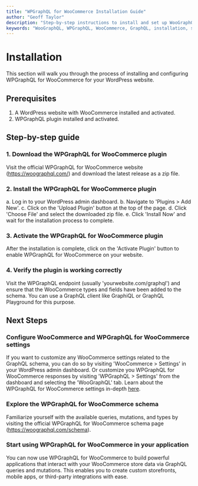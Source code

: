 ```yaml
---
title: "WPGraphQL for WooCommerce Installation Guide"
author: "Geoff Taylor"
description: "Step-by-step instructions to install and set up WooGraphQL, the WPGraphQL extension that integrates WooCommerce with GraphQL for headless e-commerce solutions."
keywords: "WooGraphQL, WPGraphQL, WooCommerce, GraphQL, installation, setup, headless e-commerce"
---
```


# Installation

This section will walk you through the process of installing and configuring WPGraphQL for WooCommerce for your WordPress website.

## Prerequisites

1. A WordPress website with WooCommerce installed and activated.
2. WPGraphQL plugin installed and activated.

## Step-by-step guide

### 1. Download the WPGraphQL for WooCommerce plugin

Visit the official WPGraphQL for WooCommerce website (https://woographql.com/) and download the latest release as a zip file.

### 2. Install the WPGraphQL for WooCommerce plugin

a. Log in to your WordPress admin dashboard.
b. Navigate to 'Plugins > Add New'.
c. Click on the 'Upload Plugin' button at the top of the page.
d. Click 'Choose File' and select the downloaded zip file.
e. Click 'Install Now' and wait for the installation process to complete.

### 3. Activate the WPGraphQL for WooCommerce plugin

After the installation is complete, click on the 'Activate Plugin' button to enable WPGraphQL for WooCommerce on your website.

### 4. Verify the plugin is working correctly

Visit the WPGraphQL endpoint (usually 'yourwebsite.com/graphql') and ensure that the WooCommerce types and fields have been added to the schema. You can use a GraphQL client like GraphiQL or GraphQL Playground for this purpose.

## Next Steps

### Configure WooCommerce and WPGraphQL for WooCommerce settings

If you want to customize any WooCommerce settings related to the GraphQL schema, you can do so by visiting 'WooCommerce > Settings' in your WordPress admin dashboard. Or customize you WPGraphQL for WooCommerce responses by visiting 'WPGraphQL > Settings' from the dashboard and selecting the 'WooGraphQL' tab. Learn about the WPGraphQL for WooCommerce settings in-depth [here](settings.md).

### Explore the WPGraphQL for WooCommerce schema

Familiarize yourself with the available queries, mutations, and types by visiting the official WPGraphQL for WooCommerce schema page (https://woographql.com/schema).

### Start using WPGraphQL for WooCommerce in your application

You can now use WPGraphQL for WooCommerce to build powerful applications that interact with your WooCommerce store data via GraphQL queries and mutations. This enables you to create custom storefronts, mobile apps, or third-party integrations with ease.
